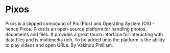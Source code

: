 # Pixos
Pixos is a clipped compound of Pix (Pics) and Operating System (OS) - hence Pixos. Pixos is an open-source platform for handling photos, documents and files. It provides a great touch interface for interacting with data files and is multimedia rich. To be added unto the platform is the ability to play videos and open URLs.  By Vakindu Philliam.
